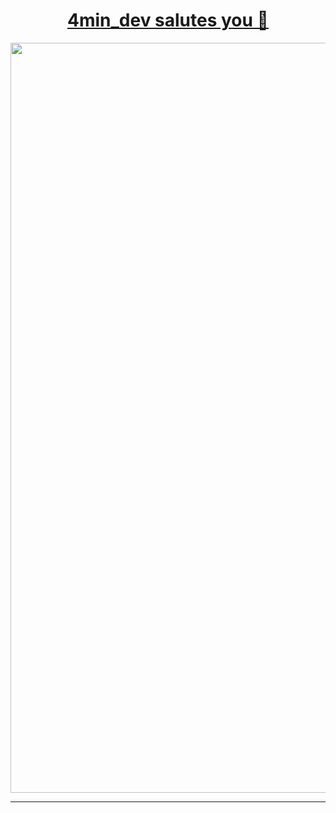 <div align="center">
  <h1><a href="https://github.com/4min-dev" color="none">4min_dev salutes you 🦝</a></h1>
  <img width="1200px" src="https://github.com/4min-dev/4min-dev-logo/blob/master/4min_dev%20logo.gif" alt="4min_dev"/>
  <hr/>
</div>
